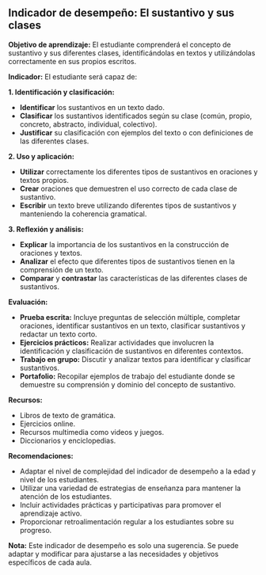 ## Indicador de desempeño: El sustantivo y sus clases

**Objetivo de aprendizaje:** El estudiante comprenderá el concepto de sustantivo y sus diferentes clases, identificándolas en textos y utilizándolas correctamente en sus propios escritos.

**Indicador:** El estudiante será capaz de:

**1. Identificación y clasificación:**

* **Identificar** los sustantivos en un texto dado.
* **Clasificar** los sustantivos identificados según su clase (común, propio, concreto, abstracto, individual, colectivo).
* **Justificar** su clasificación con ejemplos del texto o con definiciones de las diferentes clases.

**2. Uso y aplicación:**

* **Utilizar** correctamente los diferentes tipos de sustantivos en oraciones y textos propios.
* **Crear** oraciones que demuestren el uso correcto de cada clase de sustantivo.
* **Escribir** un texto breve utilizando diferentes tipos de sustantivos y manteniendo la coherencia gramatical.

**3. Reflexión y análisis:**

* **Explicar** la importancia de los sustantivos en la construcción de oraciones y textos.
* **Analizar** el efecto que diferentes tipos de sustantivos tienen en la comprensión de un texto.
* **Comparar** y **contrastar** las características de las diferentes clases de sustantivos.

**Evaluación:**

* **Prueba escrita:** Incluye preguntas de selección múltiple, completar oraciones, identificar sustantivos en un texto, clasificar sustantivos y redactar un texto corto.
* **Ejercicios prácticos:** Realizar actividades que involucren la identificación y clasificación de sustantivos en diferentes contextos.
* **Trabajo en grupo:** Discutir y analizar textos para identificar y clasificar sustantivos.
* **Portafolio:** Recopilar ejemplos de trabajo del estudiante donde se demuestre su comprensión y dominio del concepto de sustantivo.

**Recursos:**

* Libros de texto de gramática.
* Ejercicios online.
* Recursos multimedia como videos y juegos.
* Diccionarios y enciclopedias.

**Recomendaciones:**

* Adaptar el nivel de complejidad del indicador de desempeño a la edad y nivel de los estudiantes.
* Utilizar una variedad de estrategias de enseñanza para mantener la atención de los estudiantes.
* Incluir actividades prácticas y participativas para promover el aprendizaje activo.
* Proporcionar retroalimentación regular a los estudiantes sobre su progreso.

**Nota:** Este indicador de desempeño es solo una sugerencia. Se puede adaptar y modificar para ajustarse a las necesidades y objetivos específicos de cada aula.
